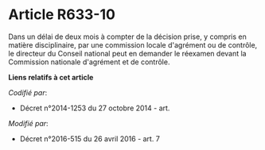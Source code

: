 # Article R633-10

Dans un délai de deux mois à compter de la décision prise, y compris en matière disciplinaire, par une commission  locale
d'agrément ou de contrôle, le directeur du Conseil national peut en demander le réexamen devant la Commission nationale
d'agrément et de contrôle.

**Liens relatifs à cet article**

_Codifié par_:

  - Décret n°2014-1253 du 27 octobre 2014 - art.

_Modifié par_:

  - Décret n°2016-515 du 26 avril 2016 - art. 7
